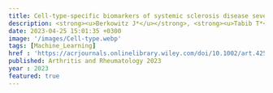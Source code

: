 ```yaml
---
title: Cell‐type‐specific biomarkers of systemic sclerosis disease severity capture cell‐intrinsic and cell‐extrinsic circuits 
description: <strong><u>Berkowitz J*</u></strong>, <strong><u>Tabib T*</u></strong>, <strong><u>Xiao H</u></strong>, Sadej GM, Khanna D, Fuschiotti P, Lafyatis R✝, <strong><u>Das J✝</u></strong>
date: 2023-04-25 15:01:35 +0300
image: '/images/Cell‐type.webp'
tags: [Machine_Learning]
href : 'https://acrjournals.onlinelibrary.wiley.com/doi/10.1002/art.42536'
published: Arthritis and Rheumatology 2023
year : 2023 
featured: true
---
```

